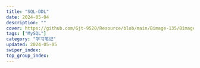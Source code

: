 ```yaml
---
title: "SQL-DDL"
date: 2024-05-04
description: ""
cover: https://github.com/Gjt-9520/Resource/blob/main/Bimage-135/Bimage6.png?raw=true
tags: ["MySQL"]
category: "学习笔记"
updated: 2024-05-05
swiper_index: 
top_group_index: 
---
```


